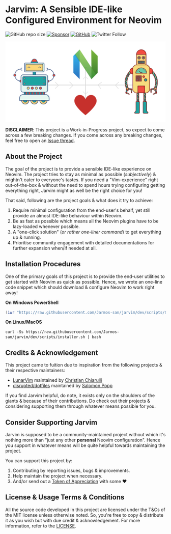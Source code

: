 # Jarvim: A Sensible IDE-like Configured Environment for Neovim

![GitHub repo size](https://img.shields.io/github/repo-size/Jarmos-san/jarvim?label=Repo%20Size&logo=GitHub&style=flat-square) [![Sponsor](https://img.shields.io/badge/Sponsor-With%20a%20Coffee%2FBook-yellow)](https://www.buymeacoffee.com/jarmos) [![GitHub](https://img.shields.io/github/license/Jarmos-san/Jarvim?label=License&logo=GitHub&style=flat-square)](./LICENSE) ![Twitter Follow](https://img.shields.io/twitter/follow/Jarmosan?style=social)

![Jarvim's cover image](./assets/Jarvim.png)

**DISCLAIMER**: This project is a Work-in-Progress project, so expect to come across
a few breaking changes. If you come across any breaking changes, feel free to
open an [Issue thread](https://github.com/Jarmos-san/jarvim/issues/new/choose).

## About the Project

The goal of the project is to provide a sensible IDE-like experience on Neovim.
The project tries to stay as minimal as possible (_subjectively_) & mightn't
cater to everyone's tastes. If you need a "Vim-experience" right out-of-the-box
& without the need to spend hours trying configuring getting everything right,
Jarvim might as well be the right choice for you!

That said, following are the project goals & what does it try to achieve:

1. Require minimal configuration from the end-user's behalf, yet still provide
   an almost IDE-like behaviour within Neovim.
2. Be as fast as possible which means all the Neovim plugins have to be
   lazy-loaded whenever possible.
3. A "one-click solution" (_or rather one-liner command_) to get everything up &
   running.
4. Prioritise community engagement with detailed documentations for further
   expansion when/if needed at all.

## Installation Procedures

One of the primary goals of this project is to provide the end-user utilities to
get started with Neovim as quick as possible. Hence, we wrote an one-line code
snippet which should download & configure Neovim to work right away!

**On Windows PowerShell**

```powershell
(iwr "https://raw.githubusercontent.com/Jarmos-san/jarvim/dev/scripts/Get-Jarvim.ps1").content | iex 
```

**On Linux/MacOS**

```shell
curl -Ss https://raw.githubusercontent.com/Jarmos-san/jarvim/dev/scripts/installer.sh | bash
```

## Credits & Acknowledgement

This project came to fuition due to inspiration from the following projects &
their respective maintainers:

- [LunarVim](https://github.com/LunarVim/LunarVim) maintained by [Christian
  Chiarulli](https://github.com/ChristianChiarulli)
- [disrupted/dotfiles](https://github.com/disrupted/dotfiles/tree/master/.config/nvim)
  maintained by [Salomon Popp](https://github.com/disrupted)

If you find Jarvim helpful, do note, it exists only on the shoulders of the
giants & because of their contributions. Do check out their projects &
considering supporting them through whatever means possible for you.

## Consider Supporting Jarvim

Jarvim is supposed to be a community-maintained project without which it's
nothing more than "just any other __personal__ Neovim configuration". Hence you
support in whatever means will be quite helpful towards maintaining the project.

You can support this project by:

1. Contributing by reporting issues, bugs & improvements.
2. Help maintain the project when necessary.
3. And/or send out a [Token of
   Appreciation](https://www.buymeacoffee.com/jarmos) with some :heart:

## License & Usage Terms & Conditions

All the source code developed in this project are licensed under the T&Cs of the
MIT license unless otherwise noted. So, you're free to copy & distribute it as
you wish but with due credit & acknowledgement. For more information, refer to
the [LICENSE](./LICENSE).
